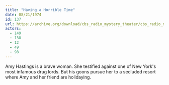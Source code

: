 ```yaml
---
title: "Having a Horrible Time"
date: 08/21/1974
id: 137
url: https://archive.org/download/cbs_radio_mystery_theater/cbs_radio_mystery_theater-0101-0150.zip/cbs_radio_mystery_theater-0101-0150%2Fcbsrmt_0137_having_a_horrible_time.mp3
actors:
  - 149
  - 138
  - 12
  - 49
  - 98
---
```

Amy Hastings is a brave woman. She testified against one of New York's most infamous drug lords. But his goons pursue her to a secluded resort where Amy and her friend are holidaying.